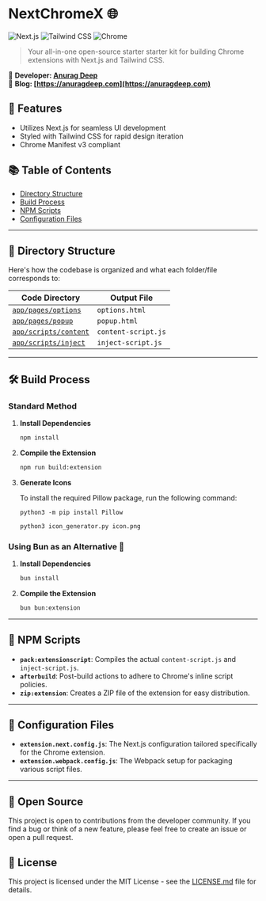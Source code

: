 
# NextChromeX 🌐
![Next.js](https://img.shields.io/badge/Next.js-13.5.4-000?logo=next.js&logoColor=white)
![Tailwind CSS](https://img.shields.io/badge/Tailwind_CSS-3-38B2AC?logo=tailwind-css&logoColor=white)
![Chrome](https://img.shields.io/badge/Chrome-Extension-yellow?logo=google-chrome&logoColor=white)

> Your all-in-one open-source starter starter kit for building Chrome extensions with Next.js and Tailwind CSS.

👤 **Developer: [Anurag Deep](https://anuragdeep.com)**  
📝 **Blog: [https://anuragdeep.com](https://anuragdeep.com)**

## 🌟 Features
- Utilizes Next.js for seamless UI development
- Styled with Tailwind CSS for rapid design iteration
- Chrome Manifest v3 compliant

## 📚 Table of Contents
- [Directory Structure](#-directory-structure)
- [Build Process](#-build-process)
- [NPM Scripts](#-npm-scripts)
- [Configuration Files](#-configuration-files)

---

## 📁 Directory Structure
Here's how the codebase is organized and what each folder/file corresponds to:

| Code Directory | Output File |
| -------------- | ----------- |
| [`app/pages/options`](./app/pages/options) | `options.html` |
| [`app/pages/popup`](./app/pages/popup) | `popup.html` |
| [`app/scripts/content`](./app/scripts/content) | `content-script.js` |
| [`app/scripts/inject`](./app/scripts/inject) | `inject-script.js` |

---

## 🛠 Build Process

### Standard Method

1. **Install Dependencies**
    ```bash
    npm install
    ```

2. **Compile the Extension**
    ```bash
    npm run build:extension
    ```

3. **Generate Icons**

    To install the required Pillow package, run the following command:
    ```
    python3 -m pip install Pillow
    ```
    
    ```python
    python3 icon_generator.py icon.png
    ```

### Using Bun as an Alternative 🥐

1. **Install Dependencies**
    ```bash
    bun install
    ```

2. **Compile the Extension**
    ```bash
    bun bun:extension
    ```

---

## 📜 NPM Scripts

- **`pack:extensionscript`**: Compiles the actual `content-script.js` and `inject-script.js`.
- **`afterbuild`**: Post-build actions to adhere to Chrome's inline script policies.
- **`zip:extension`**: Creates a ZIP file of the extension for easy distribution.

---

## 📝 Configuration Files

- **`extension.next.config.js`**: The Next.js configuration tailored specifically for the Chrome extension.
- **`extension.webpack.config.js`**: The Webpack setup for packaging various script files.

---

## 📖 Open Source
This project is open to contributions from the developer community. If you find a bug or think of a new feature, please feel free to create an issue or open a pull request.

## 📄 License
This project is licensed under the MIT License - see the [LICENSE.md](LICENSE.md) file for details.


